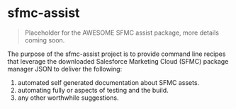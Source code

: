 # sfmc-assist
> Placeholder for the AWESOME SFMC assist package, more details coming soon.

The purpose of the sfmc-assist project is to provide command line recipes that leverage the downloaded Salesforce Marketing Cloud (SFMC) package manager JSON to deliver the following:

1. automated self generated documentation about SFMC assets.
2. automating fully or aspects of testing and the build.
3. any other worthwhile suggestions.
